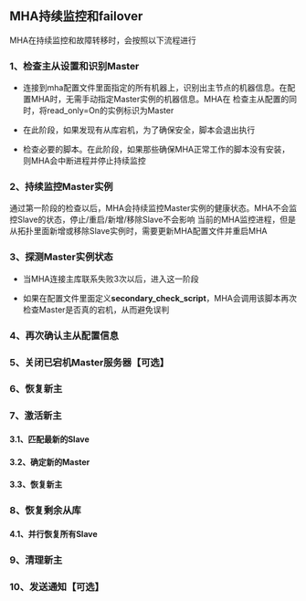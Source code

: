 ## MHA持续监控和failover

MHA在持续监控和故障转移时，会按照以下流程进行

### 1、检查主从设置和识别Master

- 连接到mha配置文件里面指定的所有机器上，识别出主节点的机器信息。在配置MHA时，无需手动指定Master实例的机器信息。MHA在
检查主从配置的同时，将read_only=On的实例标识为Master
  
- 在此阶段，如果发现有从库宕机，为了确保安全，脚本会退出执行

- 检查必要的脚本。在此阶段，如果那些确保MHA正常工作的脚本没有安装，则MHA会中断进程并停止持续监控

### 2、持续监控Master实例

通过第一阶段的检查以后，MHA会持续监控Master实例的健康状态。MHA不会监控Slave的状态，停止/重启/新增/移除Slave不会影响
当前的MHA监控进程，但是从拓扑里面新增或移除Slave实例时，需要更新MHA配置文件并重启MHA

### 3、探测Master实例状态

- 当MHA连接主库联系失败3次以后，进入这一阶段

- 如果在配置文件里面定义**secondary_check_script**，MHA会调用该脚本再次检查Master是否真的宕机，从而避免误判

### 4、再次确认主从配置信息

### 5、关闭已宕机Master服务器【可选】

### 6、恢复新主

### 7、激活新主

#### 3.1、匹配最新的Slave

#### 3.2、确定新的Master

#### 3.3、恢复新主

### 8、恢复剩余从库

#### 4.1、并行恢复所有Slave

### 9、清理新主

### 10、发送通知【可选】